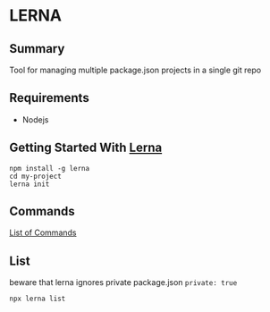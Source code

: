# LERNA

## Summary

Tool for managing multiple package.json projects in a single git repo

## Requirements

- Nodejs

## Getting Started With [Lerna](https://lernajs.io)

```console
npm install -g lerna
cd my-project
lerna init
```

## Commands

[List of Commands](https://lernajs.io)

## List

beware that lerna ignores private package.json `private: true`

```console
npx lerna list
```
